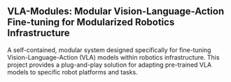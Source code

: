 ## VLA-Modules: Modular Vision-Language-Action Fine-tuning for Modularized Robotics Infrastructure

A self-contained, modular system designed specifically for fine-tuning Vision-Language-Action (VLA) models within robotics infrastructure. 
This project provides a plug-and-play solution for adapting pre-trained VLA models to specific robot platforms and tasks.

